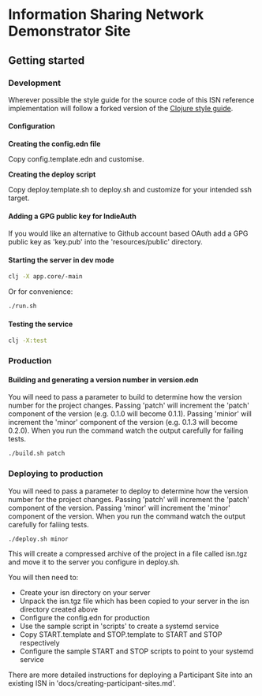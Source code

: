 # Information Sharing Network Demonstrator Site

## Getting started

### Development

Wherever possible the style guide for the source code of this ISN reference implementation will follow a forked version of the [Clojure style guide](https://github.com/vox-machina/clojure-style-guide).

#### Configuration

**Creating the config.edn file**

Copy config.template.edn and customise.

**Creating the deploy script**

Copy deploy.template.sh to deploy.sh and customize for your intended ssh target.

#### Adding a GPG public key for IndieAuth

If you would like an alternative to Github account based OAuth add a GPG public key as 'key.pub' into the 'resources/public' directory.

#### Starting the server in dev mode

```bash
clj -X app.core/-main
```

Or for convenience:

```bash
./run.sh
```

#### Testing the service

```bash
clj -X:test
```

### Production

#### Building and generating a version number in version.edn

You will need to pass a parameter to build to determine how the version number for the project changes.
Passing 'patch' will increment the 'patch' component of the version (e.g. 0.1.0 will become 0.1.1).
Passing 'minior' will increment the 'minor' component of the version (e.g. 0.1.3 will become 0.2.0).
When you run the command watch the output carefully for failing tests.

```bash
./build.sh patch
```

### Deploying to production

You will need to pass a parameter to deploy to determine how the version number for the project changes.
Passing 'patch' will increment the 'patch' component of the version.
Passing 'minor' will increment the 'minor' component of the version.
When you run the command watch the output carefully for faliing tests.

```bash
./deploy.sh minor
```

This will create a compressed archive of the project in a file called isn.tgz and move it to the server you configure in deploy.sh.

You will then need to:

- Create your isn directory on your server
- Unpack the isn.tgz file which has been copied to your server in the isn directory created above
- Configure the config.edn for production
- Use the sample script in 'scripts' to create a systemd service
- Copy START.template and STOP.template to START and STOP respectively
- Configure the sample START and STOP scripts to point to your systemd service

There are more detailed instructions for deploying a Participant Site into an existing ISN in 'docs/creating-participant-sites.md'.
